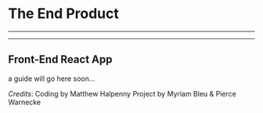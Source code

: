 # The End Product
---
---
## Front-End React App
a guide will go here soon...

*Credits*: Coding by Matthew Halpenny
Project by Myriam Bleu & Pierce Warnecke